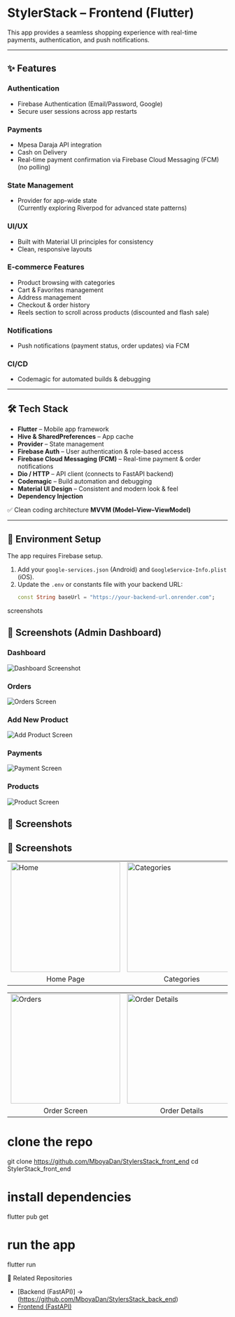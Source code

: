 # StylerStack – Frontend (Flutter)

This app provides a seamless shopping experience with real-time payments, authentication, and push notifications.

---

## ✨ Features

### **Authentication**
- Firebase Authentication (Email/Password, Google)
- Secure user sessions across app restarts

### **Payments**
- Mpesa Daraja API integration
- Cash on Delivery
- Real-time payment confirmation via Firebase Cloud Messaging (FCM) (no polling)

### **State Management**
- Provider for app-wide state  
(Currently exploring Riverpod for advanced state patterns)

### **UI/UX**
- Built with Material UI principles for consistency  
- Clean, responsive layouts  

### **E-commerce Features**
- Product browsing with categories  
- Cart & Favorites management  
- Address management  
- Checkout & order history  
- Reels section to scroll across products (discounted and flash sale)  

### **Notifications**
- Push notifications (payment status, order updates) via FCM  

### **CI/CD**
- Codemagic for automated builds & debugging  

---

## 🛠️ Tech Stack
- **Flutter** – Mobile app framework  
- **Hive & SharedPreferences** – App cache  
- **Provider** – State management  
- **Firebase Auth** – User authentication & role-based access  
- **Firebase Cloud Messaging (FCM)** – Real-time payment & order notifications  
- **Dio / HTTP** – API client (connects to FastAPI backend)  
- **Codemagic** – Build automation and debugging  
- **Material UI Design** – Consistent and modern look & feel  
- **Dependency Injection**  

✅ Clean coding architecture **MVVM (Model–View–ViewModel)**  

---

## 🔑 Environment Setup
The app requires Firebase setup.  

1. Add your `google-services.json` (Android) and `GoogleService-Info.plist` (iOS).  
2. Update the `.env` or constants file with your backend URL:  
   ```dart
   const String baseUrl = "https://your-backend-url.onrender.com";
screenshots
## 📸 Screenshots (Admin Dashboard)

### Dashboard
![Dashboard Screenshot](https://github.com/MboyaDan/StylersStack_back_end/blob/main/docs/admin_dashbord.png)

### Orders
![Orders Screen](https://github.com/MboyaDan/StylersStack_back_end/blob/main/docs/order_screen.png)

### Add New Product
![Add Product Screen](https://github.com/MboyaDan/StylersStack_back_end/blob/main/docs/add_new_product_screen.png)

### Payments
![Payment Screen](https://github.com/MboyaDan/StylersStack_back_end/blob/main/docs/payment_screen.png)

### Products
![Product Screen](https://github.com/MboyaDan/StylersStack_back_end/blob/main/docs/product_screen.png)

## 📱 Screenshots

## 📱 Screenshots

<table>
  <tr>
    <td><img src="https://raw.githubusercontent.com/MboyaDan/StylersStack_front_end/main/docs/homepage.png" alt="Home" width="250"/></td>
    <td><img src="https://raw.githubusercontent.com/MboyaDan/StylersStack_front_end/main/docs/catscreen.png" alt="Categories" width="250"/></td>
    <td><img src="https://raw.githubusercontent.com/MboyaDan/StylersStack_front_end/main/docs/flashsale.png" alt="Flash Sale" width="250"/></td>
    <td><img src="https://raw.githubusercontent.com/MboyaDan/StylersStack_front_end/main/docs/checkoutscreen.png" alt="Checkout" width="250"/></td>
  </tr>
  <tr>
    <td align="center">Home Page</td>
    <td align="center">Categories</td>
    <td align="center">Flash Sale</td>
    <td align="center">Checkout</td>
  </tr>
</table>

<table>
  <tr>
    <td><img src="https://raw.githubusercontent.com/MboyaDan/StylersStack_front_end/main/docs/orderscreen.png" alt="Orders" width="250"/></td>
    <td><img src="https://raw.githubusercontent.com/MboyaDan/StylersStack_front_end/main/docs/oderdetails.png" alt="Order Details" width="250"/></td>
    <td><img src="https://raw.githubusercontent.com/MboyaDan/StylersStack_front_end/main/docs/payment_screen.png" alt="Payment" width="250"/></td>
    <td><img src="https://raw.githubusercontent.com/MboyaDan/StylersStack_front_end/main/docs/payment_success.png" alt="Success" width="250"/></td>
  </tr>
  <tr>
    <td align="center">Order Screen</td>
    <td align="center">Order Details</td>
    <td align="center">Payment</td>
    <td align="center">Payment Success</td>
  </tr>
</table>


# clone the repo
git clone https://github.com/MboyaDan/StylersStack_front_end
cd StylerStack_front_end

# install dependencies
flutter pub get

# run the app
flutter run

🔗 Related Repositories
- [Backend (FastAPI)] → (https://github.com/MboyaDan/StylersStack_back_end)
- [Frontend (FastAPI)](https://github.com/MboyaDan/StylersStack_front_end)
